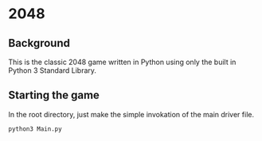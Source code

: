 # 2048 

## Background

This is the classic 2048 game written in Python using only the built in Python 3 Standard Library.

## Starting the game

In the root directory, just make the simple invokation of the main driver file.

```bash
python3 Main.py
```
